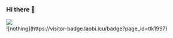 ### Hi there 👋


<!-- **tlk1997/tlk1997** is a ✨ _special_ ✨ repository because its `README.md` (this file) appears on your GitHub profile.

Here are some ideas to get you started:

- 🔭 I’m currently working on ...
- 🌱 I’m currently learning ...
- 👯 I’m looking to collaborate on ...
- 🤔 I’m looking for help with ...
- 💬 Ask me about ...
- 📫 How to reach me: ...
- 😄 Pronouns: ...
- ⚡ Fun fact: ... -->

<img align="left" src="https://github-readme-stats.vercel.app/api?username=tlk1997&show_icons=true&icon_color=CE1D2D&text_color=718096&bg_color=ffffff&hide_title=true" />
<br>
![nothing](https://visitor-badge.laobi.icu/badge?page_id=tlk1997)
